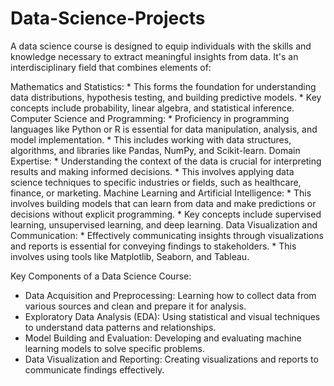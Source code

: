 # Data-Science-Projects
A data science course is designed to equip individuals with the skills and knowledge necessary to extract meaningful insights from data. 
 It's an interdisciplinary field that combines elements of:

Mathematics and Statistics:
    *  This forms the foundation for understanding data distributions, hypothesis testing, and building predictive models.
    *  Key concepts include probability, linear algebra, and statistical inference.
Computer Science and Programming:
    *  Proficiency in programming languages like Python or R is essential for data manipulation, analysis, and model implementation.
    *  This includes working with data structures, algorithms, and libraries like Pandas, NumPy, and Scikit-learn.
Domain Expertise:
    *  Understanding the context of the data is crucial for interpreting results and making informed decisions.
    *  This involves applying data science techniques to specific industries or fields, such as healthcare, finance, or marketing.
Machine Learning and Artificial Intelligence:
    *  This involves building models that can learn from data and make predictions or decisions without explicit programming.
    *  Key concepts include supervised learning, unsupervised learning, and deep learning.
Data Visualization and Communication:
    *  Effectively communicating insights through visualizations and reports is essential for conveying findings to stakeholders.
    *  This involves using tools like Matplotlib, Seaborn, and Tableau.
    
Key Components of a Data Science Course:
  * Data Acquisition and Preprocessing: Learning how to collect data from various sources and clean and prepare it for analysis.
  * Exploratory Data Analysis (EDA): Using statistical and visual techniques to understand data patterns and relationships.
  * Model Building and Evaluation: Developing and evaluating machine learning models to solve specific problems.
  * Data Visualization and Reporting: Creating visualizations and reports to communicate findings effectively.
